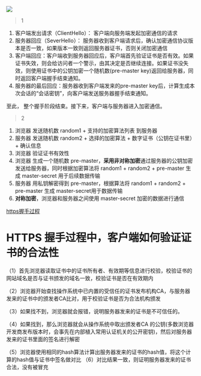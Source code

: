  ![](https://camo.githubusercontent.com/63f1ee6d5780cf6e7123407ffd00c85e3cb469e1/68747470733a2f2f7777772e7275616e796966656e672e636f6d2f626c6f67696d672f61737365742f3230313430322f6267323031343032303530332e676966)
 >1
 1. 客户端发出请求（ClientHello）： 客户端向服务端发起加密通信的请求
 2. 服务器回应（SeverHello）： 服务器收到客户端请求后，确认加密通信协议版本是否一致，如果版本一致则返回服务器证书，否则关闭加密通信
 3. 客户端回应：客户端收到服务器回应后，客户端首先验证证书是否有效。如果证书失效，则会给访问者一个警示，由其决定是否继续连接。如果证书没失效，则使用证书中的公钥加密一个随机数(pre-master key)返回给服务器，同时返回客户端握手结束通知。
 4. 服务器的最后回应：服务器收到客户端发来的pre-master key后，计算生成本次会话的“会话密钥”，向客户端发送服务器握手结束通知。
 
 至此， 整个握手阶段结束。接下来，客户端与服务器进入加密通信。

> 2
 1. 浏览器 发送随机数 random1 + 支持的加密算法列表 到服务器
 2. 服务器 发送随机数 random2 + 选择的加密算法 + 数字证书（公钥在证书里） + 确认信息
 3. 浏览器 验证证书有效性
 4. 浏览器 生成一个随机数 pre-master，**采用非对称加密**通过服务器的公钥加密发送给服务器，同时根据加密算法将 random1 + random2 + pre-master 生成 master-secret 用于后续数据传输
 5. 服务器 用私钥解密得到 pre-master，根据算法将 random1 + random2 + pre-master 生成 master-secret用于数据传输
 6. **对称加密**，浏览器和服务器之间使用 master-secret 加密的数据进行通信



[https握手过程](https://developers.weixin.qq.com/community/develop/article/doc/000046a5fdc7802a15f7508b556413)


# HTTPS 握手过程中，客户端如何验证证书的合法性

 （1）首先浏览器读取证书中的证书所有者、有效期等信息进行校验，校验证书的网站域名是否与证书颁发的域名一致，校验证书是否在有效期内
 
 （2）浏览器开始查找操作系统中已内置的受信任的证书发布机构CA，与服务器发来的证书中的颁发者CA比对，用于校验证书是否为合法机构颁发
 
 （3）如果找不到，浏览器就会报错，说明服务器发来的证书是不可信任的。
 
 （4）如果找到，那么浏览器就会从操作系统中取出颁发者CA 的公钥(多数浏览器开发商发布版本时，会事先在内部植入常用认证机关的公开密钥)，然后对服务器发来的证书里面的签名进行解密
 
 （5）浏览器使用相同的hash算法计算出服务器发来的证书的hash值，将这个计算的hash值与证书中签名做对比
 （6）对比结果一致，则证明服务器发来的证书合法，没有被冒充

